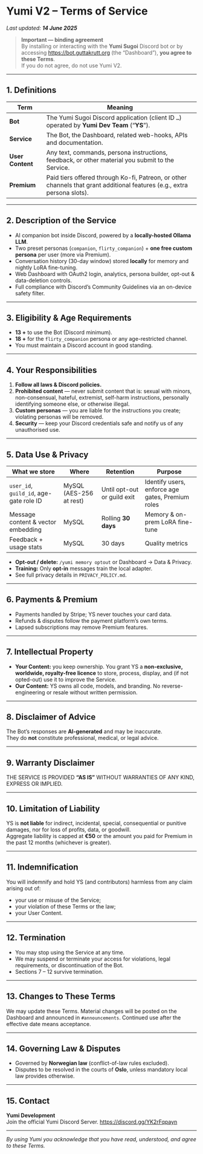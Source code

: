 # Yumi V2 – Terms of Service
_Last updated: **14 June 2025**_

> **Important — binding agreement**  
> By installing or interacting with the **Yumi Sugoi** Discord bot or by accessing <https://bot.guttakrutt.org> (the “Dashboard”), **you agree to these Terms**.  
> If you do not agree, do not use Yumi V2.

---

## 1. Definitions

| Term | Meaning |
|------|---------|
| **Bot** | The Yumi Sugoi Discord application (client ID `…`) operated by **Yumi Dev Team** (“**YS**”). |
| **Service** | The Bot, the Dashboard, related web-hooks, APIs and documentation. |
| **User Content** | Any text, commands, persona instructions, feedback, or other material you submit to the Service. |
| **Premium** | Paid tiers offered through Ko-fi, Patreon, or other channels that grant additional features (e.g., extra persona slots). |

---

## 2. Description of the Service

* AI companion bot inside Discord, powered by a **locally-hosted Ollama LLM**.  
* Two preset personas (`companion`, `flirty_companion`) + **one free custom persona** per user (more via Premium).  
* Conversation history (30-day window) stored **locally** for memory and nightly LoRA fine-tuning.  
* Web Dashboard with OAuth2 login, analytics, persona builder, opt-out & data-deletion controls.  
* Full compliance with Discord’s Community Guidelines via an on-device safety filter.

---

## 3. Eligibility & Age Requirements

* **13 +** to use the Bot (Discord minimum).  
* **18 +** for the `flirty_companion` persona or any age-restricted channel.  
* You must maintain a Discord account in good standing.

---

## 4. Your Responsibilities

1. **Follow all laws & Discord policies.**  
2. **Prohibited content** — never submit content that is: sexual with minors, non-consensual, hateful, extremist, self-harm instructions, personally identifying someone else, or otherwise illegal.  
3. **Custom personas** — you are liable for the instructions you create; violating personas will be removed.  
4. **Security** — keep your Discord credentials safe and notify us of any unauthorised use.

---

## 5. Data Use & Privacy

| What we store | Where | Retention | Purpose |
|---------------|-------|-----------|---------|
| `user_id`, `guild_id`, age-gate role ID | MySQL (AES-256 at rest) | Until opt-out or guild exit | Identify users, enforce age gates, Premium roles |
| Message content & vector embedding | MySQL | Rolling **30 days** | Memory & on-prem LoRA fine-tune |
| Feedback + usage stats | MySQL | 30 days | Quality metrics |

* **Opt-out / delete:** `/yumi memory optout` or Dashboard → Data & Privacy.  
* **Training:** Only **opt-in** messages train the local adapter.  
* See full privacy details in `PRIVACY_POLICY.md`.

---

## 6. Payments & Premium

* Payments handled by Stripe; YS never touches your card data.  
* Refunds & disputes follow the payment platform’s own terms.  
* Lapsed subscriptions may remove Premium features.

---

## 7. Intellectual Property

* **Your Content:** you keep ownership. You grant YS a **non-exclusive, worldwide, royalty-free licence** to store, process, display, and (if not opted-out) use it to improve the Service.  
* **Our Content:** YS owns all code, models, and branding. No reverse-engineering or resale without written permission.

---

## 8. Disclaimer of Advice

The Bot’s responses are **AI-generated** and may be inaccurate.  
They do **not** constitute professional, medical, or legal advice.

---

## 9. Warranty Disclaimer

THE SERVICE IS PROVIDED **“AS IS”** WITHOUT WARRANTIES OF ANY KIND, EXPRESS OR IMPLIED.

---

## 10. Limitation of Liability

YS is **not liable** for indirect, incidental, special, consequential or punitive damages, nor for loss of profits, data, or goodwill.  
Aggregate liability is capped at **€50** or the amount you paid for Premium in the past 12 months (whichever is greater).

---

## 11. Indemnification

You will indemnify and hold YS (and contributors) harmless from any claim arising out of:

* your use or misuse of the Service;  
* your violation of these Terms or the law;  
* your User Content.

---

## 12. Termination

* You may stop using the Service at any time.  
* We may suspend or terminate your access for violations, legal requirements, or discontinuation of the Bot.  
* Sections 7 – 12 survive termination.

---

## 13. Changes to These Terms

We may update these Terms. Material changes will be posted on the Dashboard and announced in `#announcements`. Continued use after the effective date means acceptance.

---

## 14. Governing Law & Disputes

* Governed by **Norwegian law** (conflict-of-law rules excluded).  
* Disputes to be resolved in the courts of **Oslo**, unless mandatory local law provides otherwise.

---

## 15. Contact

**Yumi Development**  
Join the official Yumi Discord Server.
https://discord.gg/YK2rFqpayn

---

_By using Yumi you acknowledge that you have read, understood, and agree to these Terms._
